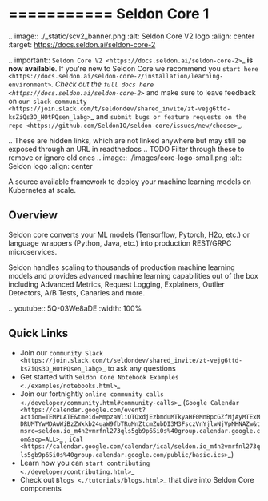 ===========
Seldon Core 1
===========

.. image:: ./_static/scv2_banner.png
   :alt: Seldon Core V2 logo
   :align: center
   :target: https://docs.seldon.ai/seldon-core-2

.. important::
   `Seldon Core V2 <https://docs.seldon.ai/seldon-core-2>`_ **is now available**. If you're new to Seldon Core we recommend you `start here <https://docs.seldon.ai/seldon-core-2/installation/learning-environment>`_. Check out the `full docs here <https://docs.seldon.ai/seldon-core-2>`_ and make sure to leave feedback on `our slack community <https://join.slack.com/t/seldondev/shared_invite/zt-vejg6ttd-ksZiQs3O_HOtPQsen_labg>`_ and `submit bugs or feature requests on the repo <https://github.com/SeldonIO/seldon-core/issues/new/choose>`_.


.. These are hidden links, which are not linked anywhere but may still be
   exposed through an URL in readthedocs
.. TODO Filter through these to remove or ignore old ones
.. image:: ./images/core-logo-small.png
   :alt: Seldon logo
   :align: center

A source available framework to deploy your machine learning models on Kubernetes at scale.

Overview
--------
Seldon core converts your ML models (Tensorflow, Pytorch, H2o, etc.) or language wrappers (Python, Java, etc.) into production REST/GRPC microservices.

Seldon handles scaling to thousands of production machine learning models and provides advanced machine learning capabilities out of the box including Advanced Metrics, Request Logging, Explainers, Outlier Detectors, A/B Tests, Canaries and more.

.. youtube:: 5Q-03We8aDE
   :width: 100%

   
Quick Links
-----------

* Join our `community Slack <https://join.slack.com/t/seldondev/shared_invite/zt-vejg6ttd-ksZiQs3O_HOtPQsen_labg>`_ to ask any questions
* Get started with `Seldon Core Notebook Examples <./examples/notebooks.html>`_
* Join our fortnightly `online community calls <./developer/community.html#community-calls>`_ (`Google Calendar <https://calendar.google.com/event?action=TEMPLATE&tmeid=MmpzaWliOTQxdjEzbmduMTkyaHF0MnBpcGZfMjAyMTExMDRUMTYwMDAwWiBzZWxkb24uaW9fbTRuMnZtcmZubDI3M3FsczVnYjlwNjVpMHNAZw&tmsrc=seldon.io_m4n2vmrfnl273qls5gb9p65i0s%40group.calendar.google.com&scp=ALL>`_ , `iCal <https://calendar.google.com/calendar/ical/seldon.io_m4n2vmrfnl273qls5gb9p65i0s%40group.calendar.google.com/public/basic.ics>`_)
* Learn how you can `start contributing <./developer/contributing.html>`_
* Check out `Blogs <./tutorials/blogs.html>`_ that dive into Seldon Core components

